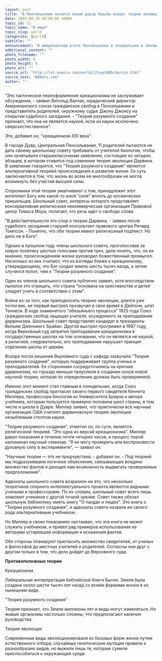 ```yaml
---
layout: post
title: "В Пенсильвании начался новый раунд борьбы вокруг теории эволюции"
date: 2005-09-28 00:00:00 +0000
topic_id: 11
topic_name: "В мире"
topic_slug: world
categories: [world]
subtitle: ""
announcement: "В американском штате Пенсильвания в понедельник в эволюционной войне прозвучали новые залпы. Аадвокаты, представляющие интересы 11 родителей старшеклассников, заявили, что преподавание \"Теории разумного создания\" &mdash; это не что иное, как старые разговоры о Боге-творце, преподнесенные под новым соусом, The Washington Post (перевод статьи публикует сайт Inopressa.ru)."
additional_content: ""
photo_filename: ""
photo_width: 0
photo_height: 0
photo_alt: ""
source_url: "http://txt.newsru.com/world/27sep2005/darvin.html"
source_text: "NEWSru.com"
author: ""
---
```

"Это тактическое переоформление креационизма не заслуживает обсуждения, - заявил Витольд Валчак, юридический директор Американского союза гражданских свобод в Пенсильвании и представитель родителей, окружному судье Джону Джонсу на открытии судебного заседания. - "Теория разумного создания" признает, что она не является наукой, если из науки исключено сверхъестественное".

Это, добавил он, "креационизм XXI века".

В городе Дувр, Центральная Пенсильвания, 11 родителей пытаются не дать своему школьному совету требовать от учителей биологии, чтобы они зачитывали старшеклассникам заявление, состоящее из четырех абзацев, в котором ставится под сомнение теория эволюции Дарвина. В заявлении говорится, что "Теория разумного создания" является альтернативной теорией происхождения и развития жизни. Ее суть заключается в том, что жизнь во всем ее многообразии не могла возникнуть без участия высшей силы.

Сторонники этой теории умалчивают о том, принадлежит этот интеллект Богу или какой-то иной "силе" вплоть до космических пришельцев. Школьный совет, интересы которого представляет консервативная религиозная некоммерческая организация Правовой центр Томаса Мора, полагает, что речь идет о свободе слова.

"В действительности это спор о теории Дарвина, - заявил после судебного заседания старший консультант правового центра Ричард Томпсон. - Понятно, что обе теории имеют религиозный подтекст. Но дело не в Боге".

Однако в прошлом году члены школьного совета, проголосовав за новую политику шестью голосами против трех, дали понять, что, по их мнению, происхождением жизни руководил божественный промысел. Несколько из них считают, что их взгляды ближе к креационизму, утверждающему, что Бог создал землю шесть тысяч назад, а затем случился потоп, чем к "Теории разумного создания".

Один из членов школьного совета публично заявил, хотя впоследствии пытался это отрицать, что страна "основана на христианстве и детей следует учить в соответствии с этим".

Война из-за того, как преподносить теорию эволюции, длится уже почти век, ее первый выстрел прозвучал в свое время в Дейтоне, штат Теннеси. В ходе знаменитого "обезьяньего процесса" 1925 года Союз гражданских свобод защищал учителя, осужденного за преподавание дарвинизма. Школьный совет представлял кандидат в президенты Вильям Дженнингс Брайан. Другой выстрел прогремел в 1987 году, когда Верховный суд запретил преподавание креационизма в государственных школах на том основании, что он является не наукой, а религией, следовательно, его преподавание нарушает принцип отделения школы от церкви.

Вскоре после решения Верховного суда с кафедр зазвучала "Теория разумного создания", которую поддерживает группа ученых и преподавателей. Ее сторонники сосредоточились на критике дарвинизма, но гораздо меньше преуспели в создании основ новой научной теории, которая по определению должна быть проверяемой.

Именно этот момент стал главным в понедельник, когда Союз гражданских свобод пригласил своего первого свидетеля Кеннета Миллера, профессора биологии из Университета Брауна и автора учебника, которым пользуется примерно половина школ страны, в том числе и школа в Дувре. Миллер заявил, что практически все научные организации США считают дарвиновскую теорию эволюции незыблемым столпом науки.

"Теория разумного создания", отметил он, по сути, является религиозной теорией. "Это одна из версий креационизма". Миллер давал показания в течение почти четырех часов, и процесс порой напоминал научный семинар. "Я не могу проверить или воспроизвести духовную силу в эксперименте", &mdash; заявил он.

"Научные теории &mdash; это не предчувствия, - добавил он. - Под теорией мы подразумеваем логичное объяснение, связывающее воедино множество фактов и дающее нам возможность выдвигать проверяемые предположения".

Адвокаты школьного совета возразили на это, что несколько теоретиков спорного интеллектуального проекта являются видными учеными и профессорами. По их словам, школьный совет всего лишь знакомит учеников с другой точкой зрения. Совет также обязал школьную библиотеку иметь книгу "О пандах и людях". Это книга о "Теории разумного создания", и адвокаты совета назвали ее своего рода альтернативным учебником.

Но Миллер в своих показаниях настаивал, что эта книга не может служить учебником, и привел ряд примеров использования ее авторами устаревшей информации и искажения фактов.

Обе стороны планируют пригласить множество свидетелей, от ученых и философов до местных учителей и родителей. Согласны они друг с другом только в том, что дело дойдет до Верховного суда.

<strong>Противоположные теории</strong>

Креационизм

Либеральная интерпретация библейской Книги Бытия. Земля была создана около шести тысяч лет назад со всеми формами жизни в их нынешнем виде.

"Теория разумного создания"

Теория признает, что Земле миллионы лет и виды могут изменяться. Но живые организмы настолько сложны, что предполагают наличие руководства.

Теория эволюции

Современные виды эволюционировали из базовых форм жизни путем естественного отбора: случайные генетические мутации привели к разнообразию видов, но выжили лишь те, которые сумели приспособиться к окружающей среде.
